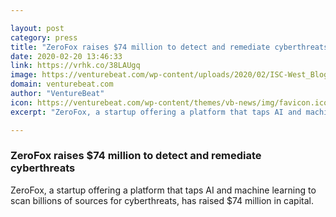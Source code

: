 ```yaml
---

layout: post
category: press
title: "ZeroFox raises $74 million to detect and remediate cyberthreats"
date: 2020-02-20 13:46:33
link: https://vrhk.co/38LAUgq
image: https://venturebeat.com/wp-content/uploads/2020/02/ISC-West_Blog-e1554314661336.jpg?w=1200&strip=all
domain: venturebeat.com
author: "VentureBeat"
icon: https://venturebeat.com/wp-content/themes/vb-news/img/favicon.ico
excerpt: "ZeroFox, a startup offering a platform that taps AI and machine learning to scan billions of sources for cyberthreats, has raised $74 million in capital."

---
```


### ZeroFox raises $74 million to detect and remediate cyberthreats

ZeroFox, a startup offering a platform that taps AI and machine learning to scan billions of sources for cyberthreats, has raised $74 million in capital.